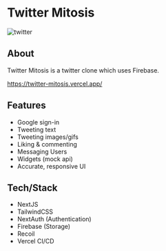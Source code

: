 # Twitter Mitosis

![twitter](https://user-images.githubusercontent.com/128709167/233683718-42ab3b0a-67f8-456a-bd30-2b4450cf2a4e.png)

## About
Twitter Mitosis is a twitter clone which uses Firebase.

https://twitter-mitosis.vercel.app/

## Features
* Google sign-in
* Tweeting text
* Tweeting images/gifs
* Liking & commenting
* Messaging Users
* Widgets (mock api)
* Accurate, responsive UI

## Tech/Stack
* NextJS
* TailwindCSS
* NextAuth (Authentication)
* Firebase (Storage)
* Recoil
* Vercel CI/CD

